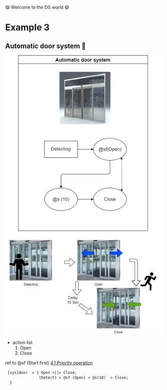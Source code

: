 :smile: Welcome to the DS world  :smile:
# Example 3

## Automatic door system :door:


 ![AAA](./png/ex3.dio.png)
 
  - action list 
    1. Open
    2. Close

  ref to @sf (Start first)  [4.1 Priority operation](/Language/ds-language-table.md) 

```
 [sys]door  = { Open <||> Close;
               (Detect) > @sf (Open) > @s(10)  > Close;
  }
```
